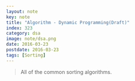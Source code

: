 ```yaml
---
layout: note
key: note
title: "Algorithm - Dynamic Programming(Draft)"
index: 323
category: dsa
image: note/dsa.png
date: 2016-03-23
postdate: 2016-03-23
tags: [Sorting]
---
```


> All of the common sorting algorithms.
